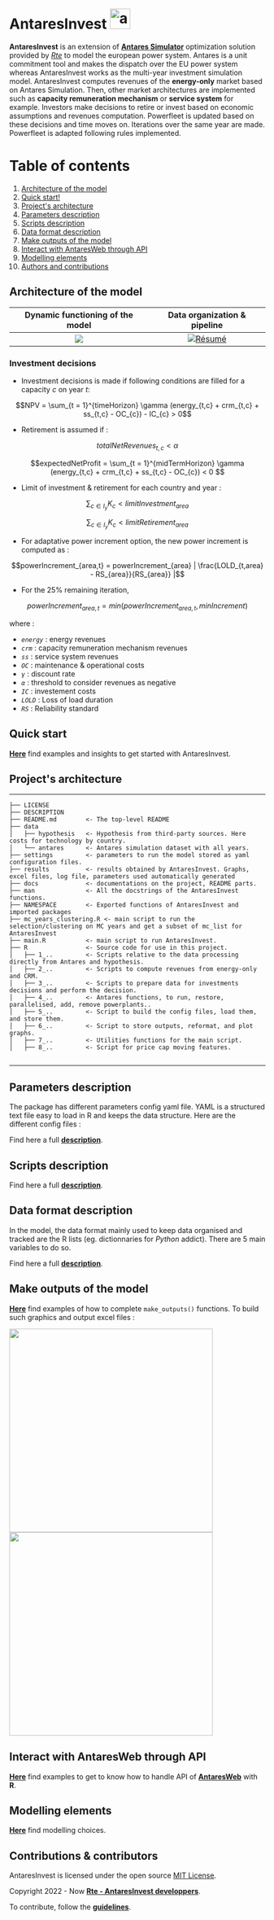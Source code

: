 # AntaresInvest <img src="docs/picture/antareslogo.png" alt="antareslogo" width="40" height="40">

**AntaresInvest** is an extension of [**Antares Simulator**](https://antares-simulator.org
) optimization solution provided by [*Rte*](https://www.rte-france.com/) to model the european power system. Antares is a unit commitment tool and makes the dispatch over the EU power system  whereas AntaresInvest works as the multi-year investment simulation model. AntaresInvest computes revenues of the **energy-only** market based on Antares Simulation. Then, other market architectures are implemented such as **capacity remuneration mechanism** or **service system** for example. Investors make decisions to retire or invest based on economic assumptions and revenues computation. Powerfleet is updated based on these decisions and time moves on. Iterations over the same year are made. Powerfleet is adapted following rules implemented.

# Table of contents

1. [Architecture of the model](#architecture-of-the-model)
2. [Quick start!](docs/handson.md)
5. [Project's architecture](#projects-architecture)
6. [Parameters description](docs/parameters_description.md)
7. [Scripts description](docs/script_description.md)
8. [Data format description](docs/data_format.md)
9. [Make outputs of the model](#make-outputs-of-the-model)
10. [Interact with AntaresWeb through API](#interact-with-antaresweb-through-api)
11. [Modelling elements](docs/modelisation.md)
12. [Authors and contributions](CONTRIBUTING.md)

## Architecture of the model

| **Dynamic functioning of the model** | **Data organization & pipeline**|
|:---:|:---:|
| [![](docs/picture/dynamic_functioning.png)](docs/picture/dynamic_functioning.png) | [![Résumé](docs/picture/pipeline_data.png)](docs/picture/pipeline_data.png) |

### Investment decisions

* Investment decisions is made if following conditions are filled for a capacity *c* on year *t*:

```math
NPV = \sum_{t = 1}^{timeHorizon} \gamma (energy_{t,c} + crm_{t,c} + ss_{t,c} - OC_{c}) - IC_{c} > 0
```

* Retirement is assumed if :

```math
totalNetRevenues_{t,c} < \alpha 
```

```math
expectedNetProfit = \sum_{t = 1}^{midTermHorizon} \gamma (energy_{t,c} + crm_{t,c} + ss_{t,c} - OC_{c}) < 0 
```

* Limit of investment & retirement for each country and year :

```math
\sum_{c \in I_{y}} K_{c} < limitInvestment_{area}
```

```math
\sum_{c \in I_{y}} K_{c} < limitRetirement_{area}
```

* For adaptative power increment option, the new power increment is computed as :

```math
powerIncrement_{area,t} = powerIncrement_{area} | \frac{LOLD_{t,area} - RS_{area}}{RS_{area}} |
```

* For the 25% remaining iteration,

```math  
powerIncrement_{area,t} = min(powerIncrement_{area,t}, minIncrement)
```
where :

* *`energy`* : energy revenues
* *`crm`* : capacity remuneration mechanism revenues
* *`ss`* : service system revenues
* *`OC`* : maintenance & operational costs
* *`γ`* : discount rate
* *`α`* : threshold to consider revenues as negative
* *`IC`* : investement costs
* *`LOLD`* : Loss of load duration
* *`RS`* : Reliability standard

## Quick start

[**Here**](docs/handson.md) find examples and insights to get started with AntaresInvest.

## Project's architecture
--------

    ├── LICENSE
    ├── DESCRIPTION
    ├── README.md        <- The top-level README
    ├── data
    │   ├── hypothesis   <- Hypothesis from third-party sources. Here costs for technology by country.
    │   └── antares      <- Antares simulation dataset with all years.
    ├── settings         <- parameters to run the model stored as yaml configuration files.
    ├── results          <- results obtained by AntaresInvest. Graphs, excel files, log file, parameters used automatically generated
    ├── docs             <- documentations on the project, README parts.
    ├── man              <- All the docstrings of the AntaresInvest functions.
    ├── NAMESPACE        <- Exported functions of AntaresInvest and imported packages
    ├── mc_years_clustering.R <- main script to run the selection/clustering on MC years and get a subset of mc_list for AntaresInvest   
    ├── main.R           <- main script to run AntaresInvest.
    ├── R                <- Source code for use in this project.
    │   ├── 1_..         <- Scripts relative to the data processing directly from Antares and hypothesis.
    │   ├── 2_..         <- Scripts to compute revenues from energy-only and CRM.
    │   ├── 3_..         <- Scripts to prepare data for investments decisions and perform the decision.
    │   ├── 4_..         <- Antares functions, to run, restore, parallelised, add, remove powerplants..
    │   ├── 5_..         <- Script to build the config files, load them, and store them.
    │   ├── 6_..         <- Script to store outputs, reformat, and plot graphs.
    │   ├── 7_..         <- Utilities functions for the main script.
    │   ├── 8_..         <- Script for price cap moving features.
      
--------

## Parameters description

The package has different parameters config yaml file. YAML is a structured text file easy to load in R and keeps the data structure. Here are the different config files :

Find here a full [**description**](docs/parameters_description.md).

## Scripts description

Find here a full [**description**](docs/script_description.md).

## Data format description

In the model, the data format mainly used to keep data organised and tracked are the R lists (eg. dictionnaries for *Python* addict). There are 5 main variables to do so.

Find here a full [**description**](docs/data_format.md).

## Make outputs of the model

[**Here**](docs/outputs.md) find examples of how to complete `make_outputs()` functions. To build such graphics and output excel files : 

<p float="left">
  <img src="docs/picture/powerfleet.png" width="400" />
  <img src="docs/picture/power_plants_moves.png" width="400" /> 
</p>

## Interact with AntaresWeb through API

[**Here**](docs/api.md) find examples to get to know how to handle API of [**AntaresWeb**](https://antares-web.rte-france.com/) with **R**.

## Modelling elements

[**Here**](docs/modelisation.md) find modelling choices.

## Contributions & contributors

AntaresInvest is licensed under the open source [MIT License](LICENSE.md).

Copyright 2022 - Now [**Rte - AntaresInvest developpers**](AUTHORS.md).

To contribute, follow the [**guidelines**](CONTRIBUTING.md).
